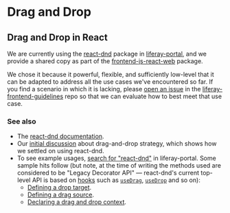 # Drag and Drop

## Drag and Drop in React

We are currently using the [react-dnd](https://www.npmjs.com/package/react-dnd) package in [liferay-portal](https://github.com/liferay/liferay-portal), and we provide a shared copy as part of the [frontend-js-react-web](https://github.com/liferay/liferay-portal/blob/master/modules/apps/frontend-js/frontend-js-react-web/package.json) package.

We chose it because it powerful, flexible, and sufficiently low-level that it can be adapted to address all the use cases we've encountered so far. If you find a scenario in which it is lacking, please [open an issue](https://github.com/liferay/liferay-frontend-guidelines/issues/new) in the [liferay-frontend-guidelines](https://github.com/liferay/liferay-frontend-guidelines) repo so that we can evaluate how to best meet that use case.

### See also

-   The [react-dnd documentation](http://react-dnd.github.io/react-dnd/about).
-   Our [initial discussion](https://github.com/liferay/liferay-frontend-guidelines/issues/39) about drag-and-drop strategy, which shows how we settled on using react-dnd.
-   To see example usages, [search for "react-dnd"](https://github.com/liferay/liferay-portal/search?q=react-dnd&unscoped_q=react-dnd) in liferay-portal. Some sample hits follow (but note, at the time of writing the methods used are considered to be "Legacy Decorator API" — react-dnd's current top-level API is based on [hooks](https://reactjs.org/docs/hooks-overview.html) such as [`useDrag`](http://react-dnd.github.io/react-dnd/docs/api/use-drag), [`useDrop`](http://react-dnd.github.io/react-dnd/docs/api/use-drop) and so on):
    -   [Defining a drop target](https://github.com/liferay/liferay-portal/blob/57706198c739266efdecdc01962d5ec344f31aeb/modules/apps/segments/segments-web/src/main/resources/META-INF/resources/js/components/criteria_builder/EmptyDropZone.es.js#L105-L116).
    -   [Defining a drag source](https://github.com/liferay/liferay-portal/blob/57706198c739266efdecdc01962d5ec344f31aeb/modules/apps/segments/segments-web/src/main/resources/META-INF/resources/js/components/criteria_sidebar/CriteriaSidebarItem.es.js#L96-L105).
    -   [Declaring a drag and drop context](https://github.com/liferay/liferay-portal/blob/f6ba16826f74c51d7cb28b30214b7554b8b12a57/modules/apps/segments/segments-web/src/main/resources/META-INF/resources/js/components/criteria_builder/ContributorsBuilder.es.js#L266).
